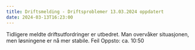 ```yaml
---
title: Driftsmelding - Driftsproblemer 13.03.2024 oppdatert
date: 2024-03-13T16:23:00
---
```

Tidligere meldte driftsutfordringer er utbedret. Man overvåker situasjonen, men løsningene er nå mer stabile. 
Feil Oppsto: ca. 10:50 
